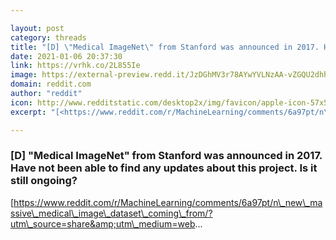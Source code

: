 ```yaml
---

layout: post
category: threads
title: "[D] \"Medical ImageNet\" from Stanford was announced in 2017. Have not been able to find any updates about this project. Is it still ongoing?"
date: 2021-01-06 20:37:30
link: https://vrhk.co/2L855Ie
image: https://external-preview.redd.it/JzDGhMV3r78AYwYVLNzAA-vZGQU2dhhIyyhtDTSP1no.jpg?width=180&height=94.2408376963&auto=webp&crop=180:94.2408376963,smart&s=261062d584201bebf5c22373d4e2104f591ce84b
domain: reddit.com
author: "reddit"
icon: http://www.redditstatic.com/desktop2x/img/favicon/apple-icon-57x57.png
excerpt: "[<https://www.reddit.com/r/MachineLearning/comments/6a97pt/n\_new\_massive\_medical\_image\_dataset\_coming\_from/?utm\_source=share&amp;utm\_medium=web>..."

---
```


### [D] "Medical ImageNet" from Stanford was announced in 2017. Have not been able to find any updates about this project. Is it still ongoing?

[<https://www.reddit.com/r/MachineLearning/comments/6a97pt/n\_new\_massive\_medical\_image\_dataset\_coming\_from/?utm\_source=share&amp;utm\_medium=web>...